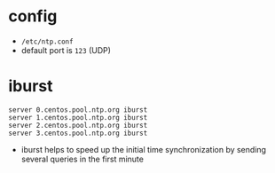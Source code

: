 # config
- `/etc/ntp.conf`
- default port is `123` (UDP)

# iburst
```
server 0.centos.pool.ntp.org iburst
server 1.centos.pool.ntp.org iburst
server 2.centos.pool.ntp.org iburst
server 3.centos.pool.ntp.org iburst
```
- iburst helps to speed up the initial time synchronization by sending several queries in the first minute
